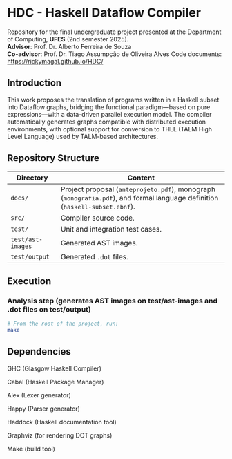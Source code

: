 # HDC - Haskell Dataflow Compiler

Repository for the final undergraduate project presented at the Department of Computing, **UFES** (2nd semester 2025).  
**Advisor**: Prof. Dr. Alberto Ferreira de Souza  
**Co-advisor**: Prof. Dr. Tiago Assumpção de Oliveira Alves
Code documents: https://rickymagal.github.io/HDC/

## Introduction

This work proposes the translation of programs written in a Haskell subset into Dataflow graphs, bridging the functional paradigm—based on pure expressions—with a data-driven parallel execution model. The compiler automatically generates graphs compatible with distributed execution environments, with optional support for conversion to THLL (TALM High Level Language) used by TALM-based architectures.

## Repository Structure

| Directory         | Content                                                                                                                   |
|-------------------|---------------------------------------------------------------------------------------------------------------------------|
| `docs/`           | Project proposal (`anteprojeto.pdf`), monograph (`monografia.pdf`), and formal language definition (`haskell-subset.ebnf`). |
| `src/`            | Compiler source code.                                                                                                     |
| `test/`           | Unit and integration test cases.                                                                                          |
| `test/ast-images` | Generated AST images.                                                                                                     |
| `test/output`     | Generated `.dot` files.                                                                                                   |

## Execution

### Analysis step (generates AST images on test/ast-images and .dot files on test/output)


```bash
# From the root of the project, run:
make
```

## Dependencies

GHC (Glasgow Haskell Compiler)

Cabal (Haskell Package Manager)

Alex (Lexer generator)

Happy (Parser generator)

Haddock (Haskell documentation tool)

Graphviz (for rendering DOT graphs)

Make (build tool)
